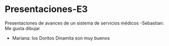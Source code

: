 # Presentaciones-E3
Presentaciones de avances de un sistema de servicios médicos
-Sebastian: Me gusta dibujar 
- Mariana: los Doritos Dinamita son muy buenos